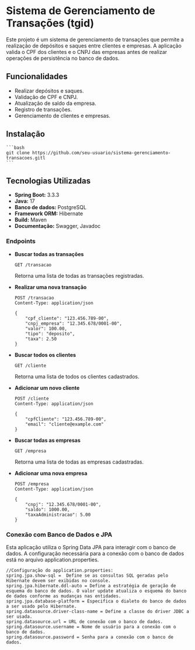 # Sistema de Gerenciamento de Transações (tgid)

Este projeto é um sistema de gerenciamento de transações que permite a realização de depósitos e saques entre clientes e empresas. A aplicação valida o CPF dos clientes e o CNPJ das empresas antes de realizar operações de persistência no banco de dados.

## Funcionalidades

- Realizar depósitos e saques.
- Validação de CPF e CNPJ.
- Atualização de saldo da empresa.
- Registro de transações.
- Gerenciamento de clientes e empresas.

## Instalação

    ```bash
    git clone https://github.com/seu-usuario/sistema-gerenciamento-transacoes.gitl
    ```

## Tecnologias Utilizadas

* **Spring Boot:** 3.3.3
* **Java:** 17
* **Banco de dados:** PostgreSQL 
* **Framework ORM:** Hibernate
* **Build:** Maven
* **Documentação:** Swagger, Javadoc

### Endpoints

- **Buscar todas as transações**
    ```http
    GET /transacao
    ```
    Retorna uma lista de todas as transações registradas.

- **Realizar uma nova transação**
    ```http
    POST /transacao
    Content-Type: application/json

    {
        "cpf_cliente": "123.456.789-00",
        "cnpj_empresa": "12.345.678/0001-00",
        "valor": 100.00,
        "tipo": "deposito",
        "taxa": 2.50
    }
    ```

- **Buscar todos os clientes**
    ```http
    GET /cliente
    ```
    Retorna uma lista de todos os clientes cadastrados.

- **Adicionar um novo cliente**
    ```http
    POST /cliente
    Content-Type: application/json

    {
        "cpfCliente": "123.456.789-00",
        "email": "cliente@example.com"
    }
    ```

- **Buscar todas as empresas**
    ```http
    GET /empresa
    ```
    Retorna uma lista de todas as empresas cadastradas.

- **Adicionar uma nova empresa**
    ```http
    POST /empresa
    Content-Type: application/json

    {
        "cnpj": "12.345.678/0001-00",
        "saldo": 1000.00,
        "taxaAdministracao": 5.00
    }
    ```

### Conexão com Banco de Dados e JPA
Esta aplicação utiliza o Spring Data JPA para interagir com o banco de dados. A configuração necessária para a conexão com o banco de dados está no arquivo application.properties.

```properties
//Configuração do application.properties:
spring.jpa.show-sql =  Define se as consultas SQL geradas pelo Hibernate devem ser exibidas no console.
spring.jpa.hibernate.ddl-auto = Define a estratégia de geração de esquema do banco de dados. O valor update atualiza o esquema do banco de dados conforme as mudanças nas entidades.
spring.jpa.database-platform = Especifica o dialeto do banco de dados a ser usado pelo Hibernate.
spring.datasource.driver-class-name = Define a classe do driver JDBC a ser usada.
spring.datasource.url = URL de conexão com o banco de dados.
spring.datasource.username = Nome de usuário para a conexão com o banco de dados.
spring.datasource.password = Senha para a conexão com o banco de dados.
```


